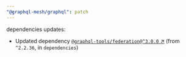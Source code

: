 ```yaml
---
"@graphql-mesh/graphql": patch
---
```

dependencies updates:
  - Updated dependency [`@graphql-tools/federation@^3.0.0` ↗︎](https://www.npmjs.com/package/@graphql-tools/federation/v/3.0.0) (from `^2.2.36`, in `dependencies`)
